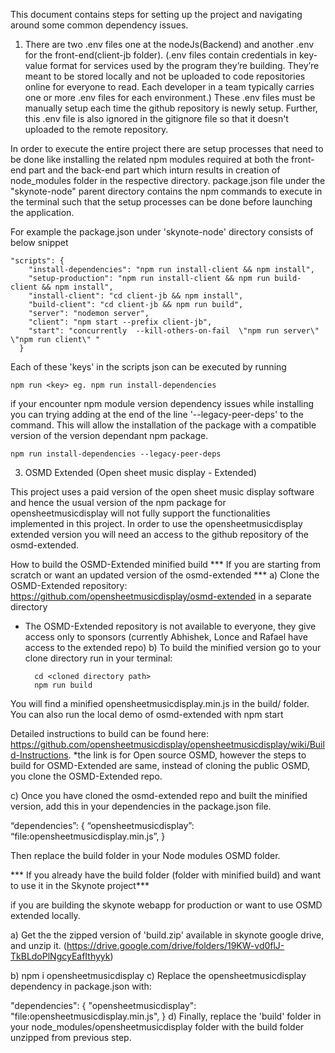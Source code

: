 This document contains steps for setting up the project and navigating around some common dependency issues.

1. There are two .env files one at the nodeJs(Backend) and another .env for the front-end(client-jb folder). (.env files contain credentials in key-value format for services used by the program they’re building. They’re meant to be stored locally and not be uploaded to code repositories online for everyone to read. Each developer in a team typically carries one or more .env files for each environment.) These .env files must be manually setup each time the github repository is newly setup. Further, this .env file is also ignored in the gitignore file so that it doesn't uploaded to the remote repository.

In order to execute the entire project there are setup processes that need to be done like installing the related npm modules required at both the front-end part and the back-end part which inturn results in creation of node_modules folder in the respective directory. package.json file under the "skynote-node" parent directory contains the npm commands to execute in the terminal such that the setup processes can be done before launching the application. 

For example the package.json under 'skynote-node' directory consists of below snippet 

    "scripts": {
        "install-dependencies": "npm run install-client && npm install",
        "setup-production": "npm run install-client && npm run build-client && npm install",
        "install-client": "cd client-jb && npm install",
        "build-client": "cd client-jb && npm run build",
        "server": "nodemon server",
        "client": "npm start --prefix client-jb",
        "start": "concurrently  --kill-others-on-fail  \"npm run server\" \"npm run client\" "
      }

Each of these 'keys' in the scripts json can be executed by running 
   
    npm run <key> eg. npm run install-dependencies

if your encounter npm module version dependency issues while installing you can trying adding at the end of the line '--legacy-peer-deps' to the command. This will allow the installation of the package with a compatible version of the version dependant npm package.
    
    npm run install-dependencies --legacy-peer-deps

3. OSMD Extended (Open sheet music display - Extended)

This project uses a paid version of the open sheet music display software and hence the usual version of the npm package for opensheetmusicdisplay will not fully support the functionalities implemented in this project. In order to use the opensheetmusicdisplay extended version you will need an access to the github repository of the osmd-extended.


How to build the OSMD-Extended minified build
*** If you are starting from scratch or want an updated version of the osmd-extended ***
a) Clone the OSMD-Extended repository: https://github.com/opensheetmusicdisplay/osmd-extended in a separate directory
* The OSMD-Extended repository is not available to everyone, they give access only to sponsors (currently Abhishek, Lonce and Rafael have access to the extended repo)
b) To build the minified version go to your clone directory run in your terminal: 
        
        cd <cloned directory path>
        npm run build

You will find a minified opensheetmusicdisplay.min.js in the build/ folder. You can also run the local demo of osmd-extended with npm start

Detailed instructions to build can be found here: https://github.com/opensheetmusicdisplay/opensheetmusicdisplay/wiki/Build-Instructions.
*the link is for Open source OSMD, however the steps to build for OSMD-Extended are same, instead of cloning the public OSMD, you clone the OSMD-Extended repo.

c) Once you have cloned the osmd-extended repo and built the minified version, add this in your dependencies in the package.json file.

“dependencies”: {
    “opensheetmusicdisplay”: “file:opensheetmusicdisplay.min.js”,
}

Then replace the build folder in your Node modules OSMD folder.

*** If you already have the build folder (folder with minified build) and want to use it in the Skynote project***

if you are building the skynote webapp for production or want to use OSMD extended locally.

a) Get the the zipped version of 'build.zip' available in skynote google drive, and unzip it. (https://drive.google.com/drive/folders/19KW-vd0flJ-TkBLdoPlNgcyEafIthyyk)

b) npm i opensheetmusicdisplay
c) Replace the opensheetmusicdisplay dependency in package.json with:

"dependencies": {
    "opensheetmusicdisplay": "file:opensheetmusicdisplay.min.js",
}
d) Finally, replace the 'build' folder in your node_modules/opensheetmusicdisplay folder with the build folder unzipped from previous step.